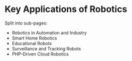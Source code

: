 # Key Applications of Robotics

Split into sub-pages:

* Robotics in Automation and Industry
* Smart Home Robotics
* Educational Robots
* Surveillance and Tracking Robots
* PHP-Driven Cloud Robotics
